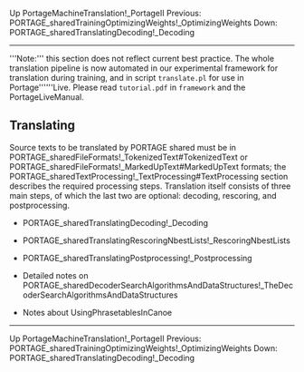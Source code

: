 Up PortageMachineTranslation!_PortageII
Previous: PORTAGE_sharedTrainingOptimizingWeights!_OptimizingWeights
Down: PORTAGE_sharedTranslatingDecoding!_Decoding

-------------------------

'''Note:''' this section does not reflect current best practice. The whole translation pipeline is now automated in our experimental framework for translation during training, and in script `translate.pl` for use in Portage''''''Live.  Please read `tutorial.pdf` in `framework` and the PortageLiveManual.

## Translating

Source texts to be translated by PORTAGE shared must be in
PORTAGE_sharedFileFormats!_TokenizedText#TokenizedText or
PORTAGE_sharedFileFormats!_MarkedUpText#MarkedUpText formats; the
PORTAGE_sharedTextProcessing!_TextProcessing#TextProcessing section describes the required processing steps. Translation itself consists of three main steps, of which the last two are optional: decoding, rescoring, and postprocessing.

* PORTAGE_sharedTranslatingDecoding!_Decoding
* PORTAGE_sharedTranslatingRescoringNbestLists!_RescoringNbestLists
* PORTAGE_sharedTranslatingPostprocessing!_Postprocessing

* Detailed notes on PORTAGE_sharedDecoderSearchAlgorithmsAndDataStructures!_TheDecoderSearchAlgorithmsAndDataStructures
* Notes about UsingPhrasetablesInCanoe

-------------------------

Up PortageMachineTranslation!_PortageII
Previous: PORTAGE_sharedTrainingOptimizingWeights!_OptimizingWeights
Down: PORTAGE_sharedTranslatingDecoding!_Decoding